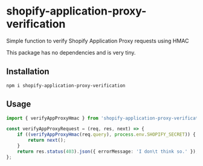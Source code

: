 # shopify-application-proxy-verification

Simple function to verify Shopify Application Proxy requests using HMAC

This package has no dependencies and is very tiny.

## Installation

`npm i shopify-application-proxy-verification`

## Usage

```typescript
import { verifyAppProxyHmac } from 'shopify-application-proxy-verification';

const verifyAppProxyRequest = (req, res, next) => {
    if ((verifyAppProxyHmac(req.query), process.env.SHOPIFY_SECRET)) {
        return next();
    }
    return res.status(403).json({ errorMessage: 'I don\t think so.' });
};
```
